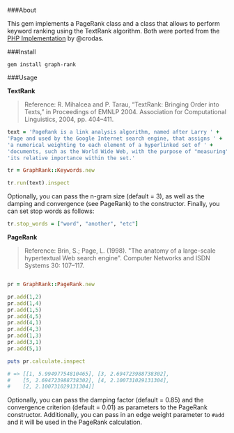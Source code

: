 ###About

This gem implements a PageRank class and a class that allows to perform keyword ranking using the TextRank algorithm. Both were ported from the [PHP Implementation](https://github.com/crodas/textrank) by @crodas.

###Install

```
gem install graph-rank
```

###Usage

**TextRank**

> Reference: R. Mihalcea and P. Tarau, “TextRank: Bringing Order into Texts,” in Proceedings of EMNLP 2004. Association for Computational Linguistics, 2004, pp. 404–411.

```ruby
text = 'PageRank is a link analysis algorithm, named after Larry ' +
'Page and used by the Google Internet search engine, that assigns ' +
'a numerical weighting to each element of a hyperlinked set of ' +
'documents, such as the World Wide Web, with the purpose of "measuring"' +
'its relative importance within the set.'

tr = GraphRank::Keywords.new

tr.run(text).inspect

```

Optionally, you can pass the n-gram size (default = 3), as well as the damping and convergence (see PageRank) to the constructor. Finally, you can set stop words as follows:

```ruby
tr.stop_words = ["word", "another", "etc"]
```

**PageRank**

> Reference: Brin, S.; Page, L. (1998). "The anatomy of a large-scale hypertextual Web search engine". Computer Networks and ISDN Systems 30: 107–117.

```ruby

pr = GraphRank::PageRank.new

pr.add(1,2)
pr.add(1,4)
pr.add(1,5)
pr.add(4,5)
pr.add(4,1)
pr.add(4,3)
pr.add(1,3)
pr.add(3,1)
pr.add(5,1)

puts pr.calculate.inspect

# => [[1, 5.99497754810465], [3, 2.694723988738302], 
#    [5, 2.694723988738302], [4, 2.100731029131304],
#    [2, 2.100731029131304]]
```

Optionally, you can pass the damping factor (default = 0.85) and the convergence criterion (default = 0.01) as parameters to the PageRank constructor. Additionally, you can pass in an edge weight parameter to `#add` and it will be used in the PageRank calculation.